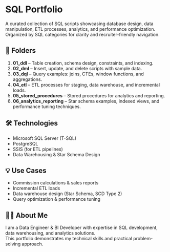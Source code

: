 # SQL Portfolio

A curated collection of SQL scripts showcasing database design, data manipulation, ETL processes, analytics, and performance optimization.  
Organized by SQL categories for clarity and recruiter-friendly navigation.

## 📂 Folders
1. **01_ddl** – Table creation, schema design, constraints, and indexing.
2. **02_dml** – Insert, update, and delete scripts with sample data.
3. **03_dql** – Query examples: joins, CTEs, window functions, and aggregations.
4. **04_etl** – ETL processes for staging, data warehouse, and incremental loads.
5. **05_stored_procedures** – Stored procedures for analytics and reporting.
6. **06_analytics_reporting** – Star schema examples, indexed views, and performance tuning techniques.

## 🛠️ Technologies
- Microsoft SQL Server (T-SQL)
- PostgreSQL
- SSIS (for ETL pipelines)
- Data Warehousing & Star Schema Design

## 💡 Use Cases
- Commission calculations & sales reports
- Incremental ETL loads
- Data warehouse design (Star Schema, SCD Type 2)
- Query optimization & performance tuning

## 👨‍💻 About Me
I am a Data Engineer & BI Developer with expertise in SQL development, data warehousing, and analytics solutions.  
This portfolio demonstrates my technical skills and practical problem-solving approach.
